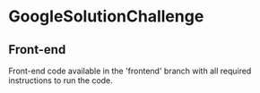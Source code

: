 # GoogleSolutionChallenge

## Front-end

Front-end code available in the 'frontend' branch with all required instructions to run the code.
